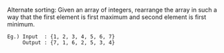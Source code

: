 Alternate sorting: Given an array of integers, rearrange the array in such a way that the first element is first maximum and second element is first minimum.

    Eg.) Input  : {1, 2, 3, 4, 5, 6, 7}
         Output : {7, 1, 6, 2, 5, 3, 4} 
